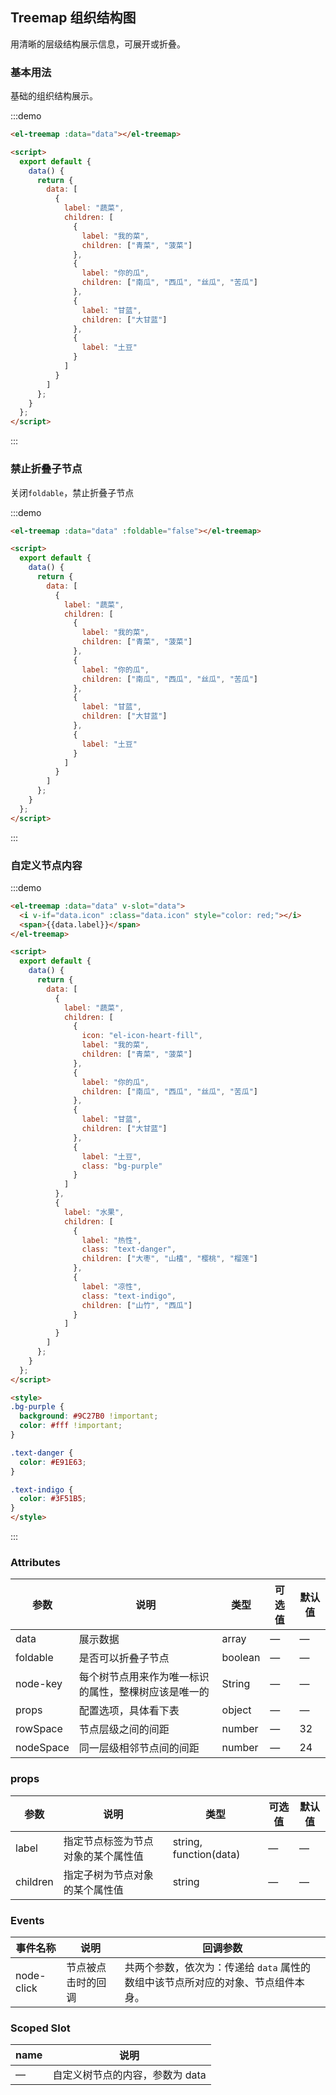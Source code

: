 ## Treemap 组织结构图

用清晰的层级结构展示信息，可展开或折叠。

### 基本用法

基础的组织结构展示。

:::demo

```html
<el-treemap :data="data"></el-treemap>

<script>
  export default {
    data() {
      return {
        data: [
          {
            label: "蔬菜",
            children: [
              {
                label: "我的菜",
                children: ["青菜", "菠菜"]
              },
              {
                label: "你的瓜",
                children: ["南瓜", "西瓜", "丝瓜", "苦瓜"]
              },
              {
                label: "甘蓝",
                children: ["大甘蓝"]
              },
              {
                label: "土豆"
              }
            ]
          }
        ]
      };
    }
  };
</script>
```

:::

### 禁止折叠子节点

关闭`foldable`，禁止折叠子节点

:::demo

```html
<el-treemap :data="data" :foldable="false"></el-treemap>

<script>
  export default {
    data() {
      return {
        data: [
          {
            label: "蔬菜",
            children: [
              {
                label: "我的菜",
                children: ["青菜", "菠菜"]
              },
              {
                label: "你的瓜",
                children: ["南瓜", "西瓜", "丝瓜", "苦瓜"]
              },
              {
                label: "甘蓝",
                children: ["大甘蓝"]
              },
              {
                label: "土豆"
              }
            ]
          }
        ]
      };
    }
  };
</script>
```

:::

### 自定义节点内容

:::demo

```html
<el-treemap :data="data" v-slot="data">
  <i v-if="data.icon" :class="data.icon" style="color: red;"></i>
  <span>{{data.label}}</span>
</el-treemap>

<script>
  export default {
    data() {
      return {
        data: [
          {
            label: "蔬菜",
            children: [
              {
                icon: "el-icon-heart-fill",
                label: "我的菜",
                children: ["青菜", "菠菜"]
              },
              {
                label: "你的瓜",
                children: ["南瓜", "西瓜", "丝瓜", "苦瓜"]
              },
              {
                label: "甘蓝",
                children: ["大甘蓝"]
              },
              {
                label: "土豆",
                class: "bg-purple"
              }
            ]
          },
          {
            label: "水果",
            children: [
              {
                label: "热性",
                class: "text-danger",
                children: ["大枣", "山楂", "樱桃", "榴莲"]
              },
              {
                label: "凉性",
                class: "text-indigo",
                children: ["山竹", "西瓜"]
              }
            ]
          }
        ]
      };
    }
  };
</script>

<style>
.bg-purple {
  background: #9C27B0 !important;
  color: #fff !important;
}

.text-danger {
  color: #E91E63;
}

.text-indigo {
  color: #3F51B5;
}
</style>
```

:::

### Attributes

| 参数      | 说明                                                 | 类型    | 可选值 | 默认值 |
| --------- | ---------------------------------------------------- | ------- | ------ | ------ |
| data      | 展示数据                                             | array   | —      | —      |
| foldable  | 是否可以折叠子节点                                   | boolean | —      | —      |
| node-key  | 每个树节点用来作为唯一标识的属性，整棵树应该是唯一的 | String  | —      | —      |
| props     | 配置选项，具体看下表                                 | object  | —      | —      |
| rowSpace  | 节点层级之间的间距                                   | number  | —      | 32     |
| nodeSpace | 同一层级相邻节点间的间距                             | number  | —      | 24     |

### props

| 参数     | 说明                               | 类型                   | 可选值 | 默认值 |
| -------- | ---------------------------------- | ---------------------- | ------ | ------ |
| label    | 指定节点标签为节点对象的某个属性值 | string, function(data) | —      | —      |
| children | 指定子树为节点对象的某个属性值     | string                 | —      | —      |

### Events

| 事件名称   | 说明               | 回调参数                                                                         |
| ---------- | ------------------ | -------------------------------------------------------------------------------- |
| node-click | 节点被点击时的回调 | 共两个参数，依次为：传递给 `data` 属性的数组中该节点所对应的对象、节点组件本身。 |

### Scoped Slot

| name | 说明                            |
| ---- | ------------------------------- |
| —    | 自定义树节点的内容，参数为 data |
